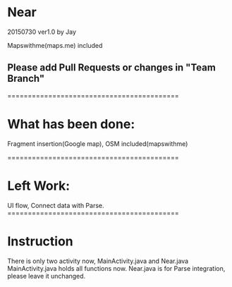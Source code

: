 # Near
<p>20150730  ver1.0 by Jay</p>
<p>Mapswithme(maps.me) included</p>
<h2>Please add Pull Requests or changes in "Team Branch"</h2>
==========================================
<h1>What has been done:</h1>
<p>Fragment insertion(Google map), OSM included(mapswithme)</p>
==========================================
<h1>Left Work:</h1>
UI flow, Connect data with Parse.
==========================================
<h1>Instruction</h1>
<p>There is only two activity now, MainActivity.java and Near.java
MainActivity.java holds all functions now.
Near.java is for Parse integration, please leave it unchanged.</p>
